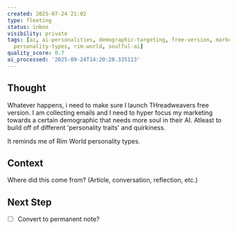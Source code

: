 ```yaml
---
created: 2025-07-24 21:02
type: fleeting
status: inbox
visibility: private
tags: [ai, ai-personalities, demographic-targeting, free-version, marketing-strategy,
  personality-types, rim-world, soulful-ai]
quality_score: 0.7
ai_processed: '2025-09-24T14:20:20.335113'
---
```

<!--
NOTE: This file uses a static date for validation. For new notes, use:
created: 2025-07-24 21:02
-->

## Thought  
Whatever happens, i need to make sure I launch THreadweavers free version. I am collecting emails and I need to hyper focus my marketing towards a certain demographic that needs more soul in their AI. Atleast to build off of different 'personality traits' and quirkiness.

It reminds me of Rim World personality types. 

## Context  
Where did this come from? (Article, conversation, reflection, etc.)

## Next Step  
- [ ] Convert to permanent note?
